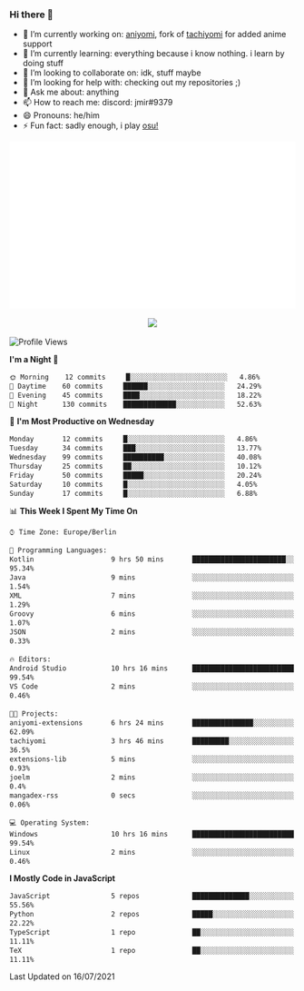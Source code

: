 ### Hi there 👋



<!--
**jmir1/jmir1** is a ✨ _special_ ✨ repository because its `README.md` (this file) appears on your GitHub profile.

Here are some ideas to get you started:
-->
- 🔭 I’m currently working on: [aniyomi](https://github.com/jmir1/aniyomi), fork of [tachiyomi](https://github.com/tachiyomiorg/tachiyomi) for added anime support
- 🌱 I’m currently learning: everything because i know nothing. i learn by doing stuff
- 👯 I’m looking to collaborate on: idk, stuff maybe
- 🤔 I’m looking for help with: checking out my repositories ;)
- 💬 Ask me about: anything
- 📫 How to reach me: discord: jmir#9379
- 😄 Pronouns: he/him
- ⚡ Fun fact: sadly enough, i play [osu!](https://osu.ppy.sh/users/18018426)  
<div>
	<p align="center">
		<a href="https://github.com/jmir1?tab=repositories" target="_blank" rel="noopener"><img src="https://github.com/jmir1/github-stats/blob/master/generated/overview.svg"></a>
	</p>
	<p align="center">
		<a href="https://github.com/search?o=desc&q=author%3Ajmir1&s=committer-date&type=Commits" target="_blank" rel="noopener"><img src="https://github-readme-streak-stats.herokuapp.com/?user=jmir1"></a>
	</p>
</div>

<!--START_SECTION:waka-->
![Profile Views](http://img.shields.io/badge/Profile%20Views-5-blue)

**I'm a Night 🦉** 

```text
🌞 Morning    12 commits     █░░░░░░░░░░░░░░░░░░░░░░░░   4.86% 
🌆 Daytime    60 commits     ██████░░░░░░░░░░░░░░░░░░░   24.29% 
🌃 Evening    45 commits     ████░░░░░░░░░░░░░░░░░░░░░   18.22% 
🌙 Night      130 commits    █████████████░░░░░░░░░░░░   52.63%

```
📅 **I'm Most Productive on Wednesday** 

```text
Monday       12 commits     █░░░░░░░░░░░░░░░░░░░░░░░░   4.86% 
Tuesday      34 commits     ███░░░░░░░░░░░░░░░░░░░░░░   13.77% 
Wednesday    99 commits     ██████████░░░░░░░░░░░░░░░   40.08% 
Thursday     25 commits     ██░░░░░░░░░░░░░░░░░░░░░░░   10.12% 
Friday       50 commits     █████░░░░░░░░░░░░░░░░░░░░   20.24% 
Saturday     10 commits     █░░░░░░░░░░░░░░░░░░░░░░░░   4.05% 
Sunday       17 commits     █░░░░░░░░░░░░░░░░░░░░░░░░   6.88%

```


📊 **This Week I Spent My Time On** 

```text
⌚︎ Time Zone: Europe/Berlin

💬 Programming Languages: 
Kotlin                   9 hrs 50 mins       ███████████████████████░░   95.34% 
Java                     9 mins              ░░░░░░░░░░░░░░░░░░░░░░░░░   1.54% 
XML                      7 mins              ░░░░░░░░░░░░░░░░░░░░░░░░░   1.29% 
Groovy                   6 mins              ░░░░░░░░░░░░░░░░░░░░░░░░░   1.07% 
JSON                     2 mins              ░░░░░░░░░░░░░░░░░░░░░░░░░   0.33%

🔥 Editors: 
Android Studio           10 hrs 16 mins      █████████████████████████   99.54% 
VS Code                  2 mins              ░░░░░░░░░░░░░░░░░░░░░░░░░   0.46%

🐱‍💻 Projects: 
aniyomi-extensions       6 hrs 24 mins       ███████████████░░░░░░░░░░   62.09% 
tachiyomi                3 hrs 46 mins       █████████░░░░░░░░░░░░░░░░   36.5% 
extensions-lib           5 mins              ░░░░░░░░░░░░░░░░░░░░░░░░░   0.93% 
joelm                    2 mins              ░░░░░░░░░░░░░░░░░░░░░░░░░   0.4% 
mangadex-rss             0 secs              ░░░░░░░░░░░░░░░░░░░░░░░░░   0.06%

💻 Operating System: 
Windows                  10 hrs 16 mins      █████████████████████████   99.54% 
Linux                    2 mins              ░░░░░░░░░░░░░░░░░░░░░░░░░   0.46%

```

**I Mostly Code in JavaScript** 

```text
JavaScript               5 repos             ██████████████░░░░░░░░░░░   55.56% 
Python                   2 repos             █████░░░░░░░░░░░░░░░░░░░░   22.22% 
TypeScript               1 repo              ██░░░░░░░░░░░░░░░░░░░░░░░   11.11% 
TeX                      1 repo              ██░░░░░░░░░░░░░░░░░░░░░░░   11.11%

```



 Last Updated on 16/07/2021
<!--END_SECTION:waka-->
